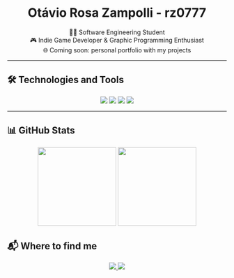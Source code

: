<h1 align="center">Otávio Rosa Zampolli - rz0777</h1>

<p align="center">
  🧑‍💻 Software Engineering Student <br>
  🎮 Indie Game Developer & Graphic Programming Enthusiast <br>
  🌐 Coming soon: personal portfolio with my projects
</p>

---

## 🛠️ Technologies and Tools

<div align="center">
  <img src="https://img.shields.io/badge/C++-00599C?style=for-the-badge&logo=c%2B%2B&logoColor=white"/>
  <img src="https://img.shields.io/badge/OpenGL-5586A4?style=for-the-badge&logo=opengl&logoColor=white"/>
  <img src="https://img.shields.io/badge/Python-3670A0?style=for-the-badge&logo=python&logoColor=white"/>
  <img src="https://img.shields.io/badge/Godot-478CBF?style=for-the-badge&logo=godot-engine&logoColor=white"/>
</div>

---

## 📊 GitHub Stats

<div align="center">
  <img height="180em" src="https://github-readme-stats.vercel.app/api?username=rz0777&show_icons=true&theme=dark&hide_border=true"/>
  <img height="180em" src="https://github-readme-stats.vercel.app/api/top-langs/?username=rz0777&layout=compact&theme=dark&hide_border=true&hide=Jupyter%20Notebook"/>
</div>

## 📬 Where to find me

<div align="center">
  <!-- Update the links below when you'd like -->
  <a href="https://linkedin.com/in/otávio-rosa-zampolli-93b78626b/" target="_blank">
    <img src="https://img.shields.io/badge/LinkedIn-0A66C2?style=for-the-badge&logo=linkedin&logoColor=white"/>
  </a>
  <a href="mailto:otaviorzampolli@gmail.com" target="_blank">
    <img src="https://img.shields.io/badge/Email-D14836?style=for-the-badge&logo=gmail&logoColor=white"/>
  </a>
</div>
